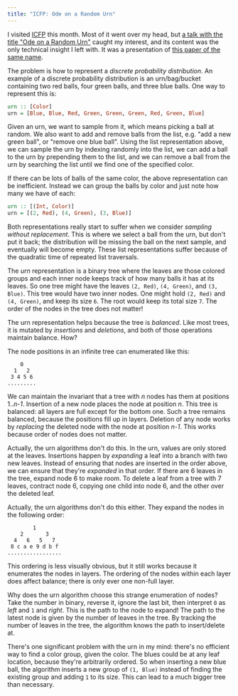 ```yaml
---
title: "ICFP: Ode on a Random Urn"
---
```


I visited [ICFP](http://www.icfpconference.org/) this month.
Most of it went over my head,
but [a talk with the title "Ode on a Random Urn"](https://icfp17.sigplan.org/event/haskellsymp-2017-papers-ode-on-a-random-urn-functional-pearl-) caught my interest,
and its content was the only technical insight I left with.
It was a presentation of [this paper of the same name](https://www.cis.upenn.edu/~llamp/pdf/urns.pdf).

The problem is how to represent a _discrete probability distribution_.
An example of a discrete probability distribution is
an urn/bag/bucket containing two red balls, four green balls, and three blue balls.
One way to represent this is:

```hs
urn :: [Color]
urn = [Blue, Blue, Red, Green, Green, Green, Red, Green, Blue]
```

Given an urn, we want to sample from it,
which means picking a ball at random.
We also want to add and remove balls from the list,
e.g. "add a new green ball", or "remove one blue ball".
Using the list representation above,
we can sample the urn by indexing randomly into the list,
we can add a ball to the urn by prepending them to the list,
and we can remove a ball from the urn by searching the list until we find one of the specified color.

If there can be lots of balls of the same color,
the above representation can be inefficient.
Instead we can group the balls by color
and just note how many we have of each:

```hs
urn :: [(Int, Color)]
urn = [(2, Red), (4, Green), (3, Blue)]
```

Both representations really start to suffer when we consider _sampling without replacement_.
This is where we select a ball from the urn, but don't put it back;
the distribution will be missing the ball on the next sample,
and eventually will become empty.
These list representations suffer because of the quadratic time of repeated list traversals.

The _urn_ representation is a binary tree
where the leaves are those colored groups
and each inner node keeps track of how many balls it has at its leaves.
So one tree might have the leaves `(2, Red)`, `(4, Green)`, and `(3, Blue)`.
This tree would have two inner nodes.
One might hold `(2, Red)` and `(4, Green)`, and keep its size `6`.
The root would keep its total size `7`.
The order of the nodes in the tree does not matter!

The urn representation helps because the tree is _balanced_.
Like most trees, it is mutated by _insertions_ and _deletions_,
and both of those operations maintain balance.
How?

The node positions in an infinite tree can enumerated like this:

```
    0
  1   2
 3 4 5 6
.........
```

We can maintain the invariant that a tree with _n_ nodes has them at positions 1.._n-1_.
Insertion of a new node places the node at position _n_.
This tree is balanced: all layers are full except for the bottom one.
Such a tree remains balanced, because the positions fill up in layers.
Deletion of any node works by _replacing_ the deleted node with the node at position _n-1_.
This works because order of nodes does not matter.

Actually, the urn algorithms don't do this.
In the urn, values are only stored at the leaves.
Insertions happen by _expanding_ a leaf into a branch with two new leaves.
Instead of ensuring that nodes are inserted in the order above,
we can ensure that they're _expanded_ in that order.
If there are 6 leaves in the tree,
expand node 6 to make room.
To delete a leaf from a tree with 7 leaves,
contract node 6,
copying one child into node 6, and the other over the deleted leaf.

Actually, the urn algorithms don't do this either.
They expand the nodes in the following order:

```
        1
    2       3
  4   6   5   7
 8 c a e 9 d b f
.................
```

This ordering is less visually obvious,
but it still works because it enumerates the nodes in layers.
The ordering of the nodes within each layer does affect balance;
there is only ever one non-full layer.

Why does the urn algorithm choose this strange enumeration of nodes?
Take the number in binary, reverse it, ignore the last bit,
then interpret `0` as _left_ and `1` and _right_.
This is the path to the node to expand!
The path to the latest node is given by the number of leaves in the tree.
By tracking the number of leaves in the tree,
the algorithm knows the path to insert/delete at.

There's one significant problem with the urn in my mind:
there's no efficient way to find a color group, given the color.
The blues could be at any leaf location, because they're arbitrarily ordered.
So when inserting a new blue ball,
the algorithm inserts a new group of `(1, Blue)`
instead of finding the existing group and adding `1` to its size.
This can lead to a much bigger tree than necessary.
